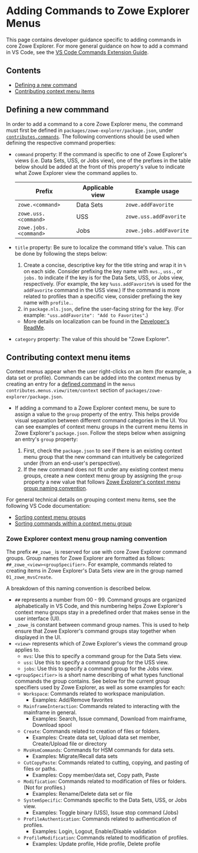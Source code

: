 # Adding Commands to Zowe Explorer Menus

This page contains developer guidance specific to adding commands in core Zowe Explorer. For more general guidance on how to add a command in VS Code, see the [VS Code Commands Extension Guide](https://code.visualstudio.com/api/extension-guides/command).

## Contents

- [Defining a new command](#defining-a-new-command)
- [Contributing context menu items](#contributing-context-menu-items)

## Defining a new commmand

In order to add a command to a core Zowe Explorer menu, the command must first be defined in `packages/zowe-explorer/package.json`, under [`contributes.commands`](https://code.visualstudio.com/api/references/contribution-points#contributes.commands). The following conventions should be used when defining the respective command properties:

- `command` property: If the command is specific to one of Zowe Explorer's views (i.e. Data Sets, USS, or Jobs view), one of the prefixes in the table below should be added at the front of this property's value to indicate what Zowe Explorer view the command applies to.

  | Prefix                | Applicable view | Example usage           |
  | --------------------- | --------------- | ----------------------- |
  | `zowe.<command>`      | Data Sets       | `zowe.addFavorite`      |
  | `zowe.uss.<command>`  | USS             | `zowe.uss.addFavorite`  |
  | `zowe.jobs.<command>` | Jobs            | `zowe.jobs.addFavorite` |

- `title` property: Be sure to localize the command title's value. This can be done by following the steps below:

  1. Create a concise, descriptive key for the title string and wrap it in `%` on each side. Consider prefixing the key name with `mvs.`, `uss.`, or `jobs.` to indicate if the key is for the Data Sets, USS, or Jobs view, respectively. (For example, the key `%uss.addFavorite%` is used for the `addFavorite` command in the USS view.) If the command is more related to profiles than a specific view, consider prefixing the key name with `profile.`.
  1. in `package.nls.json`, define the user-facing string for the key. (For example: `"uss.addFavorite": "Add to Favorites"`.)

  - More details on localization can be found in the [Developer's ReadMe](https://github.com/zowe/vscode-extension-for-zowe/blob/master/docs/Developer's%20ReadMe.md#adding-strings).

- `category` property: The value of this should be "Zowe Explorer".

## Contributing context menu items

Context menus appear when the user right-clicks on an item (for example, a data set or profile). Commands can be added into the context menus by creating an entry for a [defined command](#defining-a-new-command) in the `menus contributes.menus.view/item/context` section of `packages/zowe-explorer/package.json`.

- If adding a command to a Zowe Explorer context menu, be sure to assign a value to the `group` property of the entry. This helps provide visual separation between different command categories in the UI. You can see examples of context menu groups in the current menu items in Zowe Explorer's `package.json`. Follow the steps below when assigning an entry's `group` property:

  1. First, check the `package.json` to see if there is an existing context menu group that the new command can intuitively be categorized under (from an end-user's perspective).
  1. If the new command does not fit under any existing context menu groups, create a new context menu group by assigning the `group` property a new value that follows [Zowe Explorer's context menu group naming convention](#zowe-explorer-context-menu-group-naming-convention).

For general technical details on grouping context menu items, see the following VS Code documentation:

- [Sorting context menu groups](https://code.visualstudio.com/api/references/contribution-points#Sorting-of-groups)
- [Sorting commands within a context menu group](https://code.visualstudio.com/api/references/contribution-points#Sorting-inside-groups)

### Zowe Explorer context menu group naming convention

The prefix `##_zowe_` is reserved for use with core Zowe Explorer command groups. Group names for Zowe Explorer are formatted as follows: `##_zowe_<view><groupSpecifier>`. For example, commands related to creating items in Zowe Explorer's Data Sets view are in the group named `01_zowe_mvsCreate`.

A breakdown of this naming convention is described below.

- `##` represents a number from 00 - 99. Command groups are organized alphabetically in VS Code, and this numbering helps Zowe Explorer's context menu groups stay in a predefined order that makes sense in the user interface (UI).
- `_zowe_`is constant between command group names. This is used to help ensure that Zowe Explorer's command groups stay together when displayed in the UI.
- `<view>` represents which of Zowe Explorer's views the command group applies to.
  - `mvs`: Use this to specify a command group for the Data Sets view.
  - `uss`: Use this to specify a command group for the USS view.
  - `jobs`: Use this to specify a command group for the Jobs view.
- `<groupSpecifier>` is a short name describing of what types functional commands the group contains. See below for the current group specifiers used by Zowe Explorer, as well as some examples for each:
  - `Workspace`: Commands related to workspace manipulation.
    - Examples: Add/Remove favorites
  - `MainframeInteraction`: Commands related to interacting with the mainframe in general.
    - Examples: Search, Issue command, Download from mainframe, Download spool
  - `Create`: Commands related to creation of files or folders.
    - Examples: Create data set, Upload data set member, Create/Upload file or directory
  - `MvsHsmCommands`: Commands for HSM commands for data sets.
    - Examples: Migrate/Recall data sets
  - `CutCopyPaste`: Commands related to cutting, copying, and pasting of files or paths.
    - Examples: Copy member/data set, Copy path, Paste
  - `Modification`: Commands related to modification of files or folders. (Not for profiles.)
    - Examples: Rename/Delete data set or file
  - `SystemSpecific`: Commands specific to the Data Sets, USS, or Jobs view.
    - Examples: Toggle binary (USS), Issue stop command (Jobs)
  - `ProfileAuthentication`: Commands related to authentication of profiles.
    - Examples: Login, Logout, Enable/Disable validation
  - `ProfileModification`: Commands related to modification of profiles.
    - Examples: Update profile, Hide profile, Delete profile
